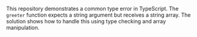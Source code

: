 This repository demonstrates a common type error in TypeScript. The `greeter` function expects a string argument but receives a string array. The solution shows how to handle this using type checking and array manipulation.